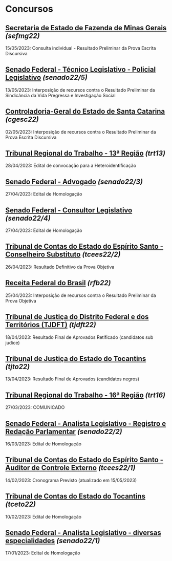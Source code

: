 # Concursos

## [Secretaria de Estado de Fazenda de Minas Gerais](./sefmg22/) *(sefmg22)*
15/05/2023: Consulta individual - Resultado Preliminar da Prova Escrita Discursiva

## [Senado Federal - Técnico Legislativo - Policial Legislativo](./senado22-5/) *(senado22/5)*
13/05/2023: Interposição de recursos contra o Resultado Preliminar da Sindicância da Vida Pregressa e Investigação Social

## [Controladoria-Geral do Estado de Santa Catarina](./cgesc22/) *(cgesc22)*
02/05/2023: Interposição de recursos contra o Resultado Preliminar da Prova Escrita Discursiva

## [Tribunal Regional do Trabalho - 13ª Região](./trt13/) *(trt13)*
28/04/2023: Edital de convocação para a Heteroidentificação

## [Senado Federal - Advogado](./senado22-3/) *(senado22/3)*
27/04/2023: Edital de Homologação

## [Senado Federal - Consultor Legislativo](./senado22-4/) *(senado22/4)*
27/04/2023: Edital de Homologação

## [Tribunal de Contas do Estado do Espírito Santo - Conselheiro Substituto](./tcees22-2/) *(tcees22/2)*
26/04/2023: Resultado Definitivo da Prova Objetiva

## [Receita Federal do Brasil](./rfb22/) *(rfb22)*
25/04/2023: Interposição de recursos contra o Resultado Preliminar da Prova Objetiva

## [Tribunal de Justiça do Distrito Federal e dos Territórios (TJDFT)](./tjdft22/) *(tjdft22)*
18/04/2023: Resultado Final de Aprovados Retificado (candidatos sub judice)

## [Tribunal de Justiça do Estado do Tocantins](./tjto22/) *(tjto22)*
13/04/2023: Resultado Final de Aprovados (candidatos negros)

## [Tribunal Regional do Trabalho - 16ª Região](./trt16/) *(trt16)*
27/03/2023: COMUNICADO

## [Senado Federal - Analista Legislativo - Registro e Redação Parlamentar](./senado22-2/) *(senado22/2)*
16/03/2023: Edital de Homologação

## [Tribunal de Contas do Estado do Espírito Santo - Auditor de Controle Externo](./tcees22-1/) *(tcees22/1)*
14/02/2023: Cronograma Previsto (atualizado em 15/05/2023)

## [Tribunal de Contas do Estado do Tocantins](./tceto22/) *(tceto22)*
10/02/2023: Edital de Homologação

## [Senado Federal - Analista Legislativo - diversas especialidades](./senado22-1/) *(senado22/1)*
17/01/2023: Edital de Homologação
